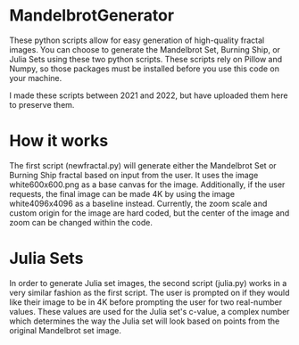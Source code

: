 # MandelbrotGenerator
These python scripts allow for easy generation of high-quality fractal images. You can choose to generate the Mandelbrot Set, Burning Ship, or Julia Sets using these two python scripts. These scripts rely on Pillow and Numpy, so those packages must be installed before you use this code on your machine.

I made these scripts between 2021 and 2022, but have uploaded them here to preserve them.

# How it works
The first script (newfractal.py) will generate either the Mandelbrot Set or Burning Ship fractal based on input from the user. It uses the image white600x600.png as a base canvas for the image. Additionally, if the user requests, the final image can be made 4K by using the image white4096x4096 as a baseline instead. Currently, the zoom scale and custom origin for the image are hard coded, but the center of the image and zoom can be changed within the code.

# Julia Sets
In order to generate Julia set images, the second script (julia.py) works in a very similar fashion as the first script. The user is prompted on if they would like their image to be in 4K before prompting the user for two real-number values. These values are used for the Julia set's c-value, a complex number which determines the way the Julia set will look based on points from the original Mandelbrot set image.
